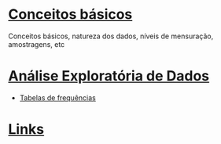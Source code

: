 # [Conceitos básicos](basic/basic.md)
Conceitos básicos, natureza dos dados, níveis de mensuração, amostragens, etc

# [Análise Exploratória de Dados](eda/eda.md)
+ [Tabelas de frequências](eda/tabela_frequencia.md) 

# [Links](links.md)
